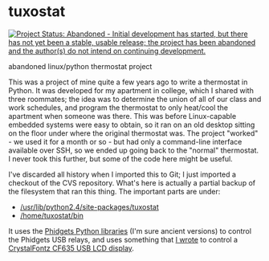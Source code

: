 tuxostat
========

[![Project Status: Abandoned - Initial development has started, but there has not yet been a stable, usable release; the project has been abandoned and the author(s) do not intend on continuing development.](http://www.repostatus.org/badges/0.1.0/abandoned.svg)](http://www.repostatus.org/#abandoned)

abandoned linux/python thermostat project

This was a project of mine quite a few years ago to write a thermostat in Python. It was developed for my apartment in college, which I shared with three roommates; the idea was to determine the union of all of our class and work schedules, and program the thermostat to only heat/cool the apartment when someone was there. This was before Linux-capable embedded systems were easy to obtain, so it ran on an old desktop sitting on the floor under where the original thermostat was. The project "worked" - we used it for a month or so - but had only a command-line interface available over SSH, so we ended up going back to the "normal" thermostat. I never took this further, but some of the code here might be useful.

I've discarded all history when I imported this to Git; I just imported a checkout of the CVS repository. What's here is actually a partial backup of the filesystem that ran this thing. The important parts are under:

* [/usr/lib/python2.4/site-packages/tuxostat](https://github.com/jantman/tuxostat/blob/master/fs_backup/usr/lib/python2.4/site-packages/tuxostat)
* [/home/tuxostat/bin](https://github.com/jantman/tuxostat/blob/master/fs_backup/home/tuxostat/bin)

It uses the [Phidgets Python libraries](http://www.phidgets.com/docs/Language_-_Python) (I'm sure ancient versions) to control the Phidgets USB relays, and uses something that [I wrote](https://github.com/jantman/tuxostat/blob/master/fs_backup/usr/lib/python2.4/site-packages/tuxostat/crystalfontz635usb.py) to control a [CrystalFontz CF635 USB LCD display](https://www.crystalfontz.com/product/XES635BKTMFKU).
